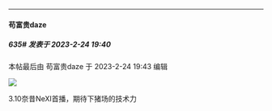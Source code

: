 
*****

####  苟富贵daze  
##### 635#       发表于 2023-2-24 19:40

 本帖最后由 苟富贵daze 于 2023-2-24 19:43 编辑 

<img src="https://p.sda1.dev/10/12c9523ba24122365427b2fc223e32ae/QQ截图20230224193902.png" referrerpolicy="no-referrer">

3.10奈昔NeXI首播，期待下猪场的技术力

